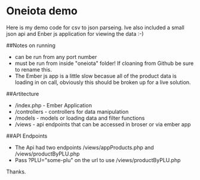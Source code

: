 # Oneiota demo
Here is my demo code for csv to json parseing. Ive also included a small json api and Enber js application for viewing the data :-) 

##Notes on running
- can be run from any port number 
- must be run from inside "oneiota" folder! If cloaning from Github be sure to rename this.
- The Ember js app is a little slow becasue all of the product data is loading in on call, obviously this should be broken up for a live solution.

##Artitecture
- /index.php - Ember Application
- /controllers - controllers for data manipulation
- /models - models or loading data and filter functions
- /views - api endpoints that can be accessed in broser or via ember app

##API Endpoints
- The Api had two endpoints /views/appProducts.php and /views/productByPLU.php
- Pass ?PLU="some-plu" on the url to use /views/productByPLU.php

Thanks.
